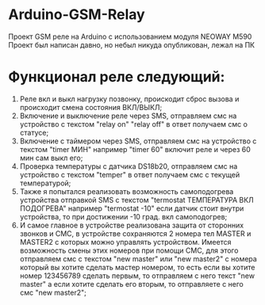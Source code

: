# Arduino-GSM-Relay  
Проект GSM реле на Arduino с использованием модуля NEOWAY M590
Проект был написан давно, но небыл никуда опубликован, лежал на ПК
# Функционал реле следующий:  
1. Реле вкл и выкл нагрузку позвонку, проискодит сброс вызова и происходит смена состояния ВКЛ/ВЫКЛ;  
2. Включение и выключение реле через SMS, отправляем смс на устройство с текстом "relay on" "relay off" в ответ получаем смс о статусе;  
3. Включение с таймером через SMS, отправляем смс на устройство с текстом "timer МИН" например "timer 60" включит реле и через 60 мин сам выкл его;  
4. Проверка температуры с датчика DS18b20, отправляем смс на устройство с текстом "temper" в ответ получаем смс с текущей температурой;  
5. Также я попытался реализовать возможность самоподогрева устройства отправкой SMS с текстом "termostat ТЕМПЕРАТУРА ВКЛ ПОДОГРЕВА"
например "termostat -10" если датчик стоит внутри устройства, то при достижении -10 град. вкл самоподогрев;  
6. И самое главное в устройстве реализована защита от сторонних звонков и СМС, в устройстве сохраняются 2 номера тел MASTER и MASTER2 с которых можно управлять устройством.
Имеется возможность смены этих номеров при помощи СМС, для этого отправляем смс с текстом "new master" или "new master2" с номера который вы хотите сделать мастер номером,
то есть если вы хотите номер 123456789 сделать первым, то отправляем с него текст "new master" а если хотите сделать его вторым, то отправляете с него смс "new master2";
